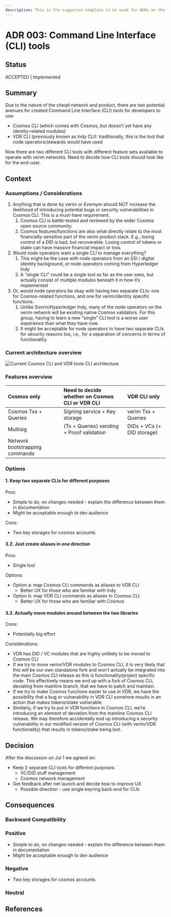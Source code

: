 ```yaml
---
description: This is the suggested template to be used for ADRs on the cheqd-node project.
---
```


# ADR 003: Command Line Interface \(CLI\) tools

## Status

ACCEPTED \| Implemented

## Summary

Due to the nature of the cheqd network and product, there are two potential avenues for created Command Line Interface \(CLI\) tools for developers to use:

* Cosmos CLI \(which comes with Cosmos, but doesn’t yet have any identity-related modules\)
* VDR CLI \(previously known as Indy CLI\): traditionally, this is the tool that node operators/stewards would have used 

Now there are two different CLI tools with different feature sets available to operate with verim networks. Need to decide how CLI tools should look like for the end-user.

## Context

### Assumptions / Considerations

1. Anything that is done by verim or Evernym should NOT increase the likelihood of introducing potential bugs or security vulnerabilities in Cosmos CLI. This is a must-have requirement.
   1. Cosmos CLI is battle-tested and reviewed by the wider Cosmos open source community.
   2. Cosmos features/functions are also what directly relate to the most financially-sensitive part of the verim product stack. E.g., losing control of a DID is bad, but recoverable. Losing control of tokens or stake can have massive financial impact or loss.
2. Would node operators want a single CLI to manage everything?
   1. This might be the case with node operators from an SSI / digital identity background, or node operators coming from Hyperledger Indy
   2. A “single CLI” could be a single tool as far as the user sees, but actually consist of multiple modules beneath it in how it’s implemented
3. Or, would node operators be okay with having two separate CLIs: one for Cosmos-related functions, and one for verim/identity specific functions.
   1. Unlike Sovrin/Hyperledger Indy, many of the node operators on the verim network will be existing native Cosmos validators. For this group, having to learn a new “single” CLI tool is a worse user experience than what they have now.
   2. It might be acceptable for node operators to have two separate CLIs for security reasons too, i.e., for a separation of concerns in terms of functionality.

### Current architecture overview

![Current Cosmos CLI and VDR tools CLI architecture](https://lh3.googleusercontent.com/cMdfEe19vqDVaRJ0kP97KGCUHauEpnh2TV1OhmvGqOFqqIkhWXGkdKxONDLjW2rnU83k9yelFWK_jhsqQoF57tNf8ChrPeIZsiLys3LKVT_QKG9Gk7Mir4ChbCeiUKs2V7l7jE8d=s0)

### Features overview

| Cosmos only | Need to decide whether on Cosmos CLI or VDR CLI | VDR CLI only |
| :--- | :--- | :--- |
| Cosmos Txs + Queries | Signing service + Key storage | verim Txs + Queries |
| Multisig | \(Tx + Queries\) sending + Proof validation | DIDs + VCs \(+ DID storage\) |
| Network bootstrapping commands |  |  |

### Options

#### 1. Keep two separate CLIs for different purposes

Pros:

* Simple to do, no changes needed - explain the difference between them in documentation
* Might be acceptable enough to dev audience

Cons:

* Two key storages for cosmos accounts

#### 3.2. Just create aliases in one direction

Pros:

* Single tool

Options:

* Option a: map Cosmos CLI commands as aliases to VDR CLI
  * Better UX for those who are familiar with Indy
* Option b: map VDR CLI commands as aliases to Cosmos CLI
  * Better UX for those who are familiar with Cosmos

#### 3.3. Actually move modules around between the two libraries

Cons:

* Potentially big effort

Considerations:

* VDR has DID / VC modules that are highly unlikely to be moved to Cosmos CLI
* If we try to move verim/VDR modules to Cosmos CLI, it is very likely that this will be our own standalone fork and won’t actually be integrated into the main Cosmos CLI release as this is functionality/project specific code. This effectively means we end up with a fork of Cosmos CLI, deviating from mainline branch, that we have to patch and maintain.
* If we try to make Cosmos functions easier to use in VDR, we have the possibility that a bug or vulnerability in VDR CLI somehow results in an action that makes tokens/stake vulnerable.
* Similarly, if we try to put in VDR functions in Cosmos CLI, we’re introducing an element of deviation from the mainline Cosmos CLI release. We may therefore accidentally end up introducing a security vulnerability in our modified version of Cosmos CLI \(with verim/VDR functionality\) that results in tokens/stake being lost.

## Decision

After the discussion on Jul 1 we agreed on:

* Keep 2 separate CLI tools for different purposes:
  * VC/DID stuff management
  * Cosmos network management
* Get feedback after net launch and decide how to improve UX
  * Possible direction - use single keyring back-end for CLIs

## Consequences

### Backward Compatibility

### Positive

* Simple to do, no changes needed - explain the difference between them in documentation
* Might be acceptable enough to dev audience

### Negative

* Two key storages for cosmos accounts

### Neutral

## References

